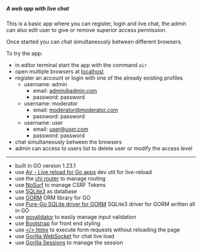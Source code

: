 ##### A web app with live chat

This is a basic app where you can register, login and live chat, the admin can also edit user to give or remove superior access permission.

Once started you can chat simultaneously between different browsers.

To try the app:
- in editor terminal start the app with the command ```air``` 
- open multiple browsers at [localhost](http://localhost:8080/)
- register an account or login with one of the already existing profiles
  - username: admin
    - email: admin@admin.com
    - password: password
  - username: moderator
    - email: moderator@moderator.com
    - password: password
  - username: user
    - email: user@user.com
    - password: password
- chat simultaneously between the browsers
- admin can access to users list to delete user or modify the access level



---


- built in GO version 1.23.1
- use [Air - Live reload for Go apps](https://github.com/air-verse/air) dev util for live-reload
- use the [chi router](https://go-chi.io/#/) to manage routing
- use [NoSurf](https://github.com/justinas/nosurf) to manage CSRF Tokens
- use [SQLite3](https://sqlite.org/) as database
- use [GORM](https://gorm.io/) ORM library for GO
- use [Pure-Go SQLite driver for GORM](https://github.com/glebarez/sqlite) SQLite3 driver for GORM written all in GO
- use [govalidator](https://github.com/asaskevich/govalidator) to easily manage input validation
- use [Bootstrap](https://getbootstrap.com/) for front end styling
- use [</> htmx](https://htmx.org/) to execute form requests without reloading the page
- use [Gorilla WebSocket](https://github.com/gorilla/websocket) for chat live load
- use [Gorilla Sessions](https://github.com/gorilla/sessions) to manage the session